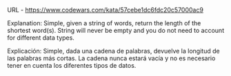 URL - https://www.codewars.com/kata/57cebe1dc6fdc20c57000ac9

Explanation:
Simple, given a string of words, return the length of the shortest word(s).
String will never be empty and you do not need to account for different data types.

Explicación:
Simple, dada una cadena de palabras, devuelve la longitud de las palabras más cortas.
La cadena nunca estará vacía y no es necesario tener en cuenta los diferentes tipos de datos.
